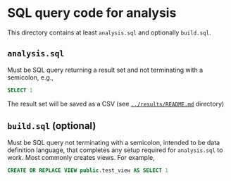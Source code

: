 # SQL query code for analysis
This directory contains at least `analysis.sql` and optionally `build.sql`.
## `analysis.sql`
Must be SQL query returning a result set and not terminating with a semicolon, e.g.,
```sql
SELECT 1
```
The result set will be saved as a CSV (see [`../results/README.md`](../results/README.md) directory)
## `build.sql` (optional)
Must be SQL query not terminating with a semicolon, intended to be data definition language, that completes any setup required for `analysis.sql` to work. Most commonly creates views. For example,
```sql
CREATE OR REPLACE VIEW public.test_view AS SELECT 1
```